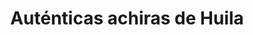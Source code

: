 ---
title: "Auténticas achiras de Huila"
url: /bogota-d-c/autenticas-achiras-de-huila/
shop: confitería
---